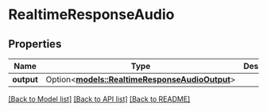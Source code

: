 # RealtimeResponseAudio

## Properties

Name | Type | Description | Notes
------------ | ------------- | ------------- | -------------
**output** | Option<[**models::RealtimeResponseAudioOutput**](RealtimeResponse_audio_output.md)> |  | [optional]

[[Back to Model list]](../README.md#documentation-for-models) [[Back to API list]](../README.md#documentation-for-api-endpoints) [[Back to README]](../README.md)


